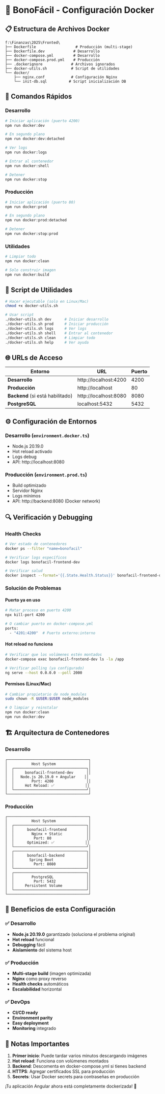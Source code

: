 # 🐳 BonoFácil - Configuración Docker

## 📋 Estructura de Archivos Docker

```
f:\Finanzas\2025\Fronted\
├── Dockerfile                  # Producción (multi-stage)
├── Dockerfile.dev             # Desarrollo
├── docker-compose.yml         # Desarrollo
├── docker-compose.prod.yml    # Producción
├── .dockerignore             # Archivos ignorados
├── docker-utils.sh           # Script de utilidades
└── docker/
    ├── nginx.conf            # Configuración Nginx
    └── init-db.sql          # Script inicialización DB
```

## 🚀 Comandos Rápidos

### **Desarrollo**
```bash
# Iniciar aplicación (puerto 4200)
npm run docker:dev

# En segundo plano
npm run docker:dev:detached

# Ver logs
npm run docker:logs

# Entrar al contenedor
npm run docker:shell

# Detener
npm run docker:stop
```

### **Producción**
```bash
# Iniciar aplicación (puerto 80)
npm run docker:prod

# En segundo plano
npm run docker:prod:detached

# Detener
npm run docker:stop:prod
```

### **Utilidades**
```bash
# Limpiar todo
npm run docker:clean

# Solo construir imagen
npm run docker:build
```

## 🔧 Script de Utilidades

```bash
# Hacer ejecutable (solo en Linux/Mac)
chmod +x docker-utils.sh

# Usar script
./docker-utils.sh dev      # Iniciar desarrollo
./docker-utils.sh prod     # Iniciar producción
./docker-utils.sh logs     # Ver logs
./docker-utils.sh shell    # Entrar al contenedor
./docker-utils.sh clean    # Limpiar todo
./docker-utils.sh help     # Ver ayuda
```

## 🌐 URLs de Acceso

| Entorno | URL | Puerto |
|---------|-----|--------|
| **Desarrollo** | http://localhost:4200 | 4200 |
| **Producción** | http://localhost | 80 |
| **Backend** (si está habilitado) | http://localhost:8080 | 8080 |
| **PostgreSQL** | localhost:5432 | 5432 |

## ⚙️ Configuración de Entornos

### **Desarrollo** (`environment.docker.ts`)
- Node.js 20.19.0
- Hot reload activado
- Logs debug
- API: http://localhost:8080

### **Producción** (`environment.prod.ts`)
- Build optimizado
- Servidor Nginx
- Logs mínimos
- API: http://backend:8080 (Docker network)

## 🔍 Verificación y Debugging

### **Health Checks**
```bash
# Ver estado de contenedores
docker ps --filter "name=bonofacil"

# Verificar logs específicos
docker logs bonofacil-frontend-dev

# Verificar salud
docker inspect --format='{{.State.Health.Status}}' bonofacil-frontend-dev
```

### **Solución de Problemas**

#### **Puerto ya en uso**
```bash
# Matar proceso en puerto 4200
npx kill-port 4200

# O cambiar puerto en docker-compose.yml
ports:
  - "4201:4200"  # Puerto externo:interno
```

#### **Hot reload no funciona**
```bash
# Verificar que los volúmenes estén montados
docker-compose exec bonofacil-frontend-dev ls -la /app

# Verificar polling (ya configurado)
ng serve --host 0.0.0.0 --poll 2000
```

#### **Permisos (Linux/Mac)**
```bash
# Cambiar propietario de node_modules
sudo chown -R $USER:$USER node_modules

# O limpiar y reinstalar
npm run docker:clean
npm run docker:dev
```

## 🏗️ Arquitectura de Contenedores

### **Desarrollo**
```
┌─────────────────────────────────────┐
│           Host System               │
│  ┌─────────────────────────────────┐│
│  │     bonofacil-frontend-dev      ││
│  │   Node.js 20.19.0 + Angular    ││
│  │        Port: 4200               ││
│  │     Hot Reload: ✅              ││
│  └─────────────────────────────────┘│
└─────────────────────────────────────┘
```

### **Producción**
```
┌─────────────────────────────────────┐
│           Host System               │
│  ┌─────────────────────────────────┐│
│  │      bonofacil-frontend         ││
│  │        Nginx + Static           ││
│  │         Port: 80                ││
│  │      Optimized: ✅              ││
│  └─────────────────────────────────┘│
│  ┌─────────────────────────────────┐│
│  │      bonofacil-backend          ││
│  │       Spring Boot               ││
│  │         Port: 8080              ││
│  └─────────────────────────────────┘│
│  ┌─────────────────────────────────┐│
│  │        PostgreSQL               ││
│  │         Port: 5432              ││
│  │     Persistent Volume           ││
│  └─────────────────────────────────┘│
└─────────────────────────────────────┘
```

## 🎯 Beneficios de esta Configuración

### **✅ Desarrollo**
- **Node.js 20.19.0** garantizado (soluciona el problema original)
- **Hot reload** funcional
- **Debugging** fácil
- **Aislamiento** del sistema host

### **✅ Producción**
- **Multi-stage build** (imagen optimizada)
- **Nginx** como proxy reverso
- **Health checks** automáticos
- **Escalabilidad** horizontal

### **✅ DevOps**
- **CI/CD ready**
- **Environment parity**
- **Easy deployment**
- **Monitoring** integrado

## 🚨 Notas Importantes

1. **Primer inicio**: Puede tardar varios minutos descargando imágenes
2. **Hot reload**: Funciona con volúmenes montados
3. **Backend**: Descomenta en docker-compose.yml si tienes backend
4. **HTTPS**: Agregar certificados SSL para producción
5. **Secrets**: Usar Docker secrets para contraseñas en producción

¡Tu aplicación Angular ahora está completamente dockerizada! 🎉
